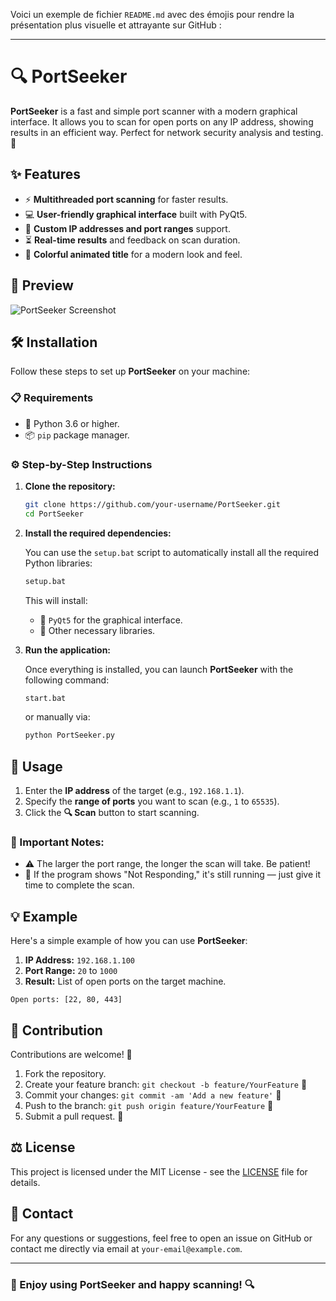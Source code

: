 Voici un exemple de fichier `README.md` avec des émojis pour rendre la présentation plus visuelle et attrayante sur GitHub :

---

# 🔍 PortSeeker

**PortSeeker** is a fast and simple port scanner with a modern graphical interface. It allows you to scan for open ports on any IP address, showing results in an efficient way. Perfect for network security analysis and testing. 🚀

## ✨ Features
- ⚡ **Multithreaded port scanning** for faster results.
- 💻 **User-friendly graphical interface** built with PyQt5.
- 🎯 **Custom IP addresses and port ranges** support.
- ⏳ **Real-time results** and feedback on scan duration.
- 🌈 **Colorful animated title** for a modern look and feel.

## 📸 Preview
![PortSeeker Screenshot]([path-to-your-screenshot.png](https://cdn.discordapp.com/attachments/1284442715211431948/1286774120343670856/Capture.PNG?ex=66ef2149&is=66edcfc9&hm=fd1c3673c830c6dd92ee660b55fceb38a403507881bf69e0a4a12ff4ad73bb09&))

## 🛠️ Installation

Follow these steps to set up **PortSeeker** on your machine:

### 📋 Requirements
- 🐍 Python 3.6 or higher.
- 📦 `pip` package manager.

### ⚙️ Step-by-Step Instructions

1. **Clone the repository:**

   ```bash
   git clone https://github.com/your-username/PortSeeker.git
   cd PortSeeker
   ```

2. **Install the required dependencies:**

   You can use the `setup.bat` script to automatically install all the required Python libraries:

   ```bash
   setup.bat
   ```

   This will install:
   - 🎨 `PyQt5` for the graphical interface.
   - 🔧 Other necessary libraries.

3. **Run the application:**

   Once everything is installed, you can launch **PortSeeker** with the following command:

   ```bash
   start.bat
   ```

   or manually via:

   ```bash
   python PortSeeker.py
   ```

## 🚀 Usage

1. Enter the **IP address** of the target (e.g., `192.168.1.1`).
2. Specify the **range of ports** you want to scan (e.g., `1` to `65535`).
3. Click the **🔍 Scan** button to start scanning.

### 📝 Important Notes:
- ⚠️ The larger the port range, the longer the scan will take. Be patient!
- 🔄 If the program shows "Not Responding," it's still running — just give it time to complete the scan.

## 💡 Example

Here's a simple example of how you can use **PortSeeker**:

1. **IP Address:** `192.168.1.100`
2. **Port Range:** `20` to `1000`
3. **Result:** List of open ports on the target machine.

```plaintext
Open ports: [22, 80, 443]
```

## 🤝 Contribution

Contributions are welcome! 🎉

1. Fork the repository.
2. Create your feature branch: `git checkout -b feature/YourFeature` 🎨
3. Commit your changes: `git commit -am 'Add a new feature'` 📝
4. Push to the branch: `git push origin feature/YourFeature` 🚀
5. Submit a pull request. 🔧

## ⚖️ License

This project is licensed under the MIT License - see the [LICENSE](LICENSE) file for details.

## 📧 Contact

For any questions or suggestions, feel free to open an issue on GitHub or contact me directly via email at `your-email@example.com`.

---

### 🎉 Enjoy using PortSeeker and happy scanning! 🔍
